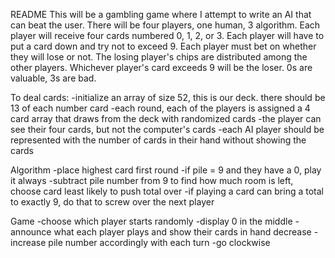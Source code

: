 README
This will be a gambling game where I attempt to write an AI that can beat the user. 
There will be four players, one human, 3 algorithm. Each player will receive four cards numbered 0, 1, 2, or 3. 
Each player will have to put a card down and try not to exceed 9. Each player must bet on whether they will lose or not. 
The losing player's chips are distributed among the other players. Whichever player's card exceeds 9 will be the loser. 
0s are valuable, 3s are bad.

To deal cards: 
-initialize an array of size 52, this is our deck. there should be 13 of each number card 
-each round, each of the players is assigned a 4 card array that draws from the deck with randomized cards 
-the player can see their four cards, but not the computer's cards 
-each AI player should be represented with the number of cards in their hand without showing the cards

Algorithm 
-place highest card first round 
-if pile = 9 and they have a 0, play it always 
-subtract pile number from 9 to find how much room is left, choose card least likely to push total over 
-if playing a card can bring a total to exactly 9, do that to screw over the next player

Game 
-choose which player starts randomly 
-display 0 in the middle 
-announce what each player plays and show their cards in hand decrease 
-increase pile number accordingly with each turn 
-go clockwise